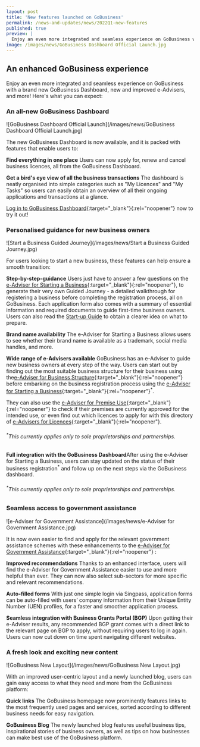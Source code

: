 ```yaml
---
layout: post
title: 'New features launched on GoBusiness'
permalink: /news-and-updates/news/2022Q1-new-features
published: true
preview: |
  Enjoy an even more integrated and seamless experience on GoBusiness with a brand new GoBusiness Dashboard, new and improved e-Advisers, and more! Here's what you can expect.
image: /images/news/GoBusiness Dashboard Official Launch.jpg
---
```


<!-- TODO: Check with YX on the actual "preview" property. Might need to remove for this particular tag -->

## An enhanced GoBusiness experience

Enjoy an even more integrated and seamless experience on GoBusiness with a brand new GoBusiness Dashboard, new and improved e-Advisers, and more! Here's what you can expect:

### An all-new GoBusiness Dashboard

![GoBusiness Dashboard Official Launch](/images/news/GoBusiness Dashboard Official Launch.jpg)

The new GoBusiness Dashboard is now available, and it is packed with features that enable users to:

**Find everything in one place** Users can now apply for, renew and cancel business licences, all from the GoBusiness Dashboard.

**Get a bird's eye view of all the business transactions** The dashboard is neatly organised into simple categories such as "My Licences" and "My Tasks" so users can easily obtain an overview of all their ongoing applications and transactions at a glance.

[Log in to GoBusiness Dashboard](https://dashboard.gobusiness.gov.sg/login?src=news){:target="\_blank"}{:rel="noopener"} now to try it out!

### Personalised guidance for new business owners

![Start a Business Guided Journey](/images/news/Start a Business Guided Journey.jpg)

For users looking to start a new business, these features can help ensure a smooth transition:

**Step-by-step-guidance** Users just have to answer a few questions on the [e-Adviser for Starting a Business](https://eadviser.gobusiness.gov.sg/startabusiness/?src=news){:target="\_blank"}{:rel="noopener"}, to generate their very own Guided Journey - a detailed walkthrough for registering a business before completing the registration process, all on GoBusiness. Each application form also comes with a summary of essential information and required documents to guide first-time business owners. Users can also read the [Start-up Guide](/start-a-business/?src=news) to obtain a clearer idea on what to prepare.

**Brand name availability** The e-Adviser for Starting a Business allows users to see whether their brand name is available as a trademark, social media handles, and more.

**Wide range of e-Advisers available** GoBusiness has an e-Adviser to guide new business owners at every step of the way. Users can start out by finding out the most suitable business structure for their business using the[e-Adviser for Business Structure](https://eadviser.gobusiness.gov.sg/businessstructure/?src=news){:target="\_blank"}{:rel="noopener"} before embarking on the business registration process using the [e-Adviser for Starting a Business](https://eadviser.gobusiness.gov.sg/startabusiness/?src=news){:target="\_blank"}{:rel="noopener"}<sup>*</sup>.

They can also use the [e-Adviser for Premise Use](https://eadviser.gobusiness.gov.sg/premisesusecheck?src=start_using_commercial_space/?src=news){:target="\_blank"}{:rel="noopener"} to check if their premises are currently approved for the intended use, or even find out which licences to apply for with this directory of [e-Advisers for Licences](/licences/find-licence-by-sector/?src=news){:target="\_blank"}{:rel="noopener"}.

###### <sup>*</sup>This currently applies only to sole proprietorships and partnerships.

**Full integration with the GoBusiness Dashboard**After using the e-Adviser for Starting a Business, users can stay updated on the status of their business registration<sup>*</sup> and follow up on the next steps via the GoBusiness dashboard.

###### <sup>*</sup>This currently applies only to sole proprietorships and partnerships.

### Seamless access to government assistance

![e-Adviser for Government Assistance](/images/news/e-Adviser for Government Assistance.jpg)

It is now even easier to find and apply for the relevant government assistance schemes with these enhancements to the [e-Adviser for Government Assistance](https://eadviser.gobusiness.gov.sg/govassist/?src=news){:target="\_blank"}{:rel="noopener"} :

**Improved recommendations** Thanks to an enhanced interface, users will find the e-Adviser for Government Assistance easier to use and more helpful than ever. They can now also select sub-sectors for more specific and relevant recommendations.

**Auto-filled forms** With just one simple login via Singpass, application forms can be auto-filled with users’ company information from their Unique Entity Number (UEN) profiles, for a faster and smoother application process.

**Seamless integration with Business Grants Portal (BGP)** Upon getting their e-Adviser results, any recommended BGP grant comes with a direct link to the relevant page on BGP to apply, without requiring users to log in again. Users can now cut down on time spent  navigating different websites.

### A fresh look and exciting new content

![GoBusiness New Layout](/images/news/GoBusiness New Layout.jpg)

With an improved user-centric layout and a newly launched blog, users can gain easy access to what they need and more from the GoBusiness platform:

**Quick links** The GoBusiness homepage now prominently features links to the most frequently used pages and services, sorted according to different business needs for easy navigation.

**GoBusiness Blog** The newly launched blog features useful business tips, inspirational stories of business owners, as well as tips on how businesses can make best use of the GoBusiness platform.

<script src="/jquery/jquery.min.js"></script>
<script src="/jquery/bp-menu-new-tab.js"></script>
